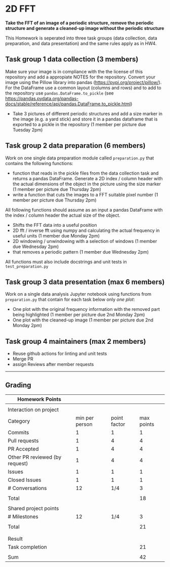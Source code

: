 # 2D FFT

**Take the FFT of an image of a periodic structure, remove the periodic structure and generate a cleaned-up image without the periodic structure**

This Homework is seperated into three task groups (data collection, data preparation, and data presentation) and the same rules apply as in HW4.

## Task group 1 data collection (3 members)
Make sure your image is in compliance with the the license of this repository and add a appropiate NOTES for the repository.
Convert your image using the Pillow library into pandas (https://pypi.org/project/pillow/).
For the DataFrame use a common layout (columns and rows) and to add to the repository use `pandas.DataFrame.to_pickle` (see https://pandas.pydata.org/pandas-docs/stable/reference/api/pandas.DataFrame.to_pickle.html)
- Take 3 pictures of different periodic structures and add a size marker in the image (e.g. a yard stick) and store it in a pandas dataframe that is exported to a pickle in the repository (1 member per picture due Tuesday 2pm)

## Task group 2 data preparation (6 members)
Work on one single data preparation module called `preparation.py`  that contains the following functions:
- function that reads in the pickle files from the data collection task and returns a pandas DataFrame.
Generate a 2D index / column header with the actual dimensions of the object in the picture using the size marker (1 member per picture due Thursday 2pm)
- write a function that cuts the images to a FFT suitable pixel number (1 member per picture due Thursday 2pm)
  
All following functions should assume as an input a pandas DataFrame with the index / column header the actual size of the object.
- Shifts the FFT data into a useful position 
- 2D fft / inverse fft using numpy and calculating the actual frequency in useful units (1 member due Monday 2pm)
- 2D windowing / unwindowing with a selection of windows (1 member due Wednesday 2pm)
- that removes a periodic pattern (1 member due Wednesday 2pm)

All functions must also include docstrings and unit tests in `test_preparation.py`

## Task group 3 data presentation (max 6 members)
Work on a single data analysis Jupyter notebook using functions from `preparation.py` that contain for each task below only *one plot*:

- One plot with the original frequency information with the removed part being highlighted (1 member per picture due 2nd Monday 2pm)
- One plot with the cleaned-up image (1 member per picture due 2nd Monday 2pm)


## Task group 4 maintainers (max 2 members)
- Reuse github actions for linting and unit tests
- Merge PR
- assign Reviews after member requests
  
---
## Grading

| Homework Points                  |                |              |            |
| -------------------------------- | -------------- | ------------ | ---------- |
|                                  |                |              |            |
| Interaction on project           |                |              |            |
| Category                         | min per person | point factor | max points |
| Commits                          | 1              | 1            | 1          |
| Pull requests                    | 1              | 4            | 4          |
| PR Accepted                      | 1              | 4            | 4          |
| Other PR reviewed (by request)   | 1              | 4            | 4          |     
| Issues                           | 1              | 1            | 1          | 
| Closed Issues                    | 1              | 1            | 1          |
| \# Conversations                 | 12             | 1/4          | 3          |
|                                  |                |              |            |
| Total                            |                |              | 18         |
|                                  |                |              |            |
| Shared project points            |                |              |            |
| \# Milestones                    | 12             | 1/4          | 3          |
|                                  |                |              |            |
| Total                            |                |              | 21         |
|                                  |                |              |            |
|                                  |                |              |            |
| Result                           |                |              |            |
| Task completion                  |                |              | 21         |
|                                  |                |              |            |
| Sum                              |                |              | 42         |
